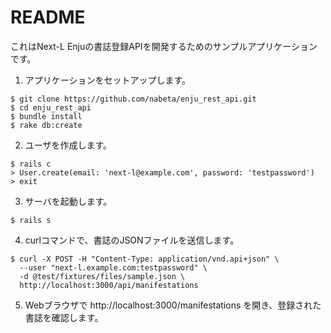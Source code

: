 # README

これはNext-L Enjuの書誌登録APIを開発するためのサンプルアプリケーションです。

1. アプリケーションをセットアップします。

```
$ git clone https://github.com/nabeta/enju_rest_api.git
$ cd enju_rest_api
$ bundle install
$ rake db:create
```

2. ユーザを作成します。

```
$ rails c
> User.create(email: 'next-l@example.com', password: 'testpassword')
> exit
```

3. サーバを起動します。

```
$ rails s
```

4. curlコマンドで、書誌のJSONファイルを送信します。

```
$ curl -X POST -H "Content-Type: application/vnd.api+json" \
  --user "next-l.example.com:testpassword" \
  -d @test/fixtures/files/sample.json \
  http://localhost:3000/api/manifestations
```

5. Webブラウザで http://localhost:3000/manifestations を開き、登録された書誌を確認します。

